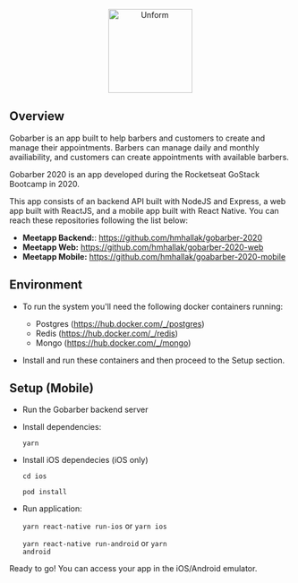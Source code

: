 
<p align="center">
  <img src="https://i.imgur.com/3eMMRmW.png" height="150" alt="Unform" />
</p>

## Overview

Gobarber is an app built to help barbers and customers to create and manage their appointments. Barbers can manage daily and monthly availiability, and customers can create appointments with available barbers.

Gobarber 2020 is an app developed during the Rocketseat GoStack Bootcamp in 2020.

This app consists of an backend API built with NodeJS and Express, a web app built with ReactJS, and a mobile app built with React Native. You can reach these repositories following the list below:
	 
 - **Meetapp Backend:**: https://github.com/hmhallak/gobarber-2020
 - **Meetapp Web:** https://github.com/hmhallak/gobarber-2020-web
 - **Meetapp Mobile:** https://github.com/hmhallak/goabarber-2020-mobile

## Environment
 - To run the system you'll need the following docker containers running:
	 - Postgres (https://hub.docker.com/_/postgres)
	 - Redis (https://hub.docker.com/_/redis)
	 - Mongo (https://hub.docker.com/_/mongo)
   
 - Install and run these containers and then proceed to the Setup section.

## Setup (Mobile)
- Run the Gobarber backend server

- Install dependencies:
 
  <code>yarn</code>

- Install iOS dependecies (iOS only)

  <code>cd ios</code>

  <code>pod install</code>

- Run application:

  <code>yarn react-native run-ios</code> or <code>yarn ios</code>

  <code>yarn react-native run-android</code> or <code>yarn android</code>

Ready to go! You can access your app in the iOS/Android emulator.
